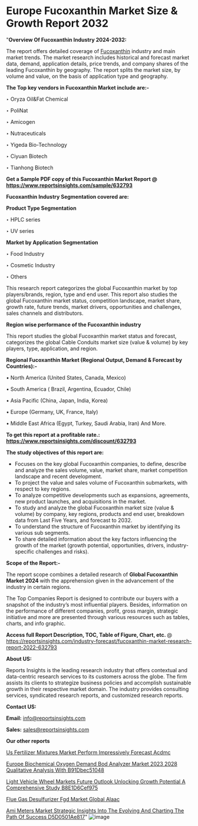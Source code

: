 # Europe Fucoxanthin Market Size & Growth Report 2032

 "<strong>Overview Of Fucoxanthin Industry 2024-2032:</strong>

The report offers detailed coverage of <a href=https://www.reportsinsights.com/sample/632793>Fucoxanthin</a> industry and main market trends. The market research includes historical and forecast market data, demand, application details, price trends, and company shares of the leading Fucoxanthin by geography. The report splits the market size, by volume and value, on the basis of application type and geography.

<strong>The Top key vendors in Fucoxanthin Market include are:- </strong>

‣ Oryza Oil&Fat Chemical

‣ PoliNat

‣ Amicogen

‣ Nutraceuticals

‣ Yigeda Bio-Technology

‣ Ciyuan Biotech

‣ Tianhong Biotech

<strong>Get a Sample PDF copy of this Fucoxanthin Market Report </strong><strong>@ <a href=https://www.reportsinsights.com/sample/632793 style=color:#0000ff;>https://www.reportsinsights.com/sample/632793</a> </strong>

<strong>Fucoxanthin Industry Segmentation covered are:</strong>

<strong>Product Type Segmentation</strong>

‣    HPLC series

‣ UV series

<strong>Market by Application Segmentation</strong>

‣   Food Industry

‣ Cosmetic Industry

‣ Others

This research report categorizes the global Fucoxanthin market by top players/brands, region, type and end user. This report also studies the global Fucoxanthin market status, competition landscape, market share, growth rate, future trends, market drivers, opportunities and challenges, sales channels and distributors.

<strong>Region wise performance of the Fucoxanthin industry</strong><strong> </strong>

This report studies the global Fucoxanthin market status and forecast, categorizes the global Cable Conduits market size (value &amp; volume) by key players, type, application, and region. 

<strong>Regional Fucoxanthin Market (Regional Output, Demand &amp; Forecast by Countries):-</strong>

• North America (United States, Canada, Mexico)

• South America ( Brazil, Argentina, Ecuador, Chile)

• Asia Pacific (China, Japan, India, Korea)

• Europe (Germany, UK, France, Italy)

• Middle East Africa (Egypt, Turkey, Saudi Arabia, Iran) And More.

<strong>To get this report at a profitable rate.: <a href=https://www.reportsinsights.com/discount/632793 style=color:#0000ff;>https://www.reportsinsights.com/discount/632793</a></strong>

<strong>The study objectives of this report are:</strong>
<ul>
  <li>Focuses on the key global Fucoxanthin companies, to define, describe and analyze the sales volume, value, market share, market competition landscape and recent development.</li>
  <li>To project the value and sales volume of Fucoxanthin submarkets, with respect to key regions.</li>
  <li>To analyze competitive developments such as expansions, agreements, new product launches, and acquisitions in the market.</li>
  <li>To study and analyze the global Fucoxanthin market size (value &amp; volume) by company, key regions, products and end user, breakdown data from Last Five Years, and forecast to 2032.</li>
  <li>To understand the structure of Fucoxanthin market by identifying its various sub segments.</li>
  <li>To share detailed information about the key factors influencing the growth of the market (growth potential, opportunities, drivers, industry-specific challenges and risks).</li>
</ul>
<strong>Scope of the Report:-</strong><strong> </strong>

The report scope combines a detailed research of <strong>Global Fucoxanthin Market 2024 </strong>with the apprehension given in the advancement of the industry in certain regions.

The Top Companies Report is designed to contribute our buyers with a snapshot of the industry’s most influential players. Besides, information on the performance of different companies, profit, gross margin, strategic initiative and more are presented through various resources such as tables, charts, and info graphic.

<strong>Access full Report Description, TOC, Table of Figure, Chart, etc. </strong>@   <a href=https://reportsinsights.com/industry-forecast/fucoxanthin-market-research-report-2022-632793 style=color:#0000ff;>https://reportsinsights.com/industry-forecast/fucoxanthin-market-research-report-2022-632793</a>

<strong>About US:</strong>

Reports Insights is the leading research industry that offers contextual and data-centric research services to its customers across the globe. The firm assists its clients to strategize business policies and accomplish sustainable growth in their respective market domain. The industry provides consulting services, syndicated research reports, and customized research reports.

<strong>Contact US:</strong>

<p class=""""><b>Email:</b> <a href=mailto:info@reportsinsights.com>info@reportsinsights.com</a></p>
<p class=""""><b>Sales:</b> <a href=mailto:sales@reportsinsights.com>sales@reportsinsights.com</a></p>

<strong>Our other reports</strong>

<a href=https://www.linkedin.com/pulse/us-fertilizer-mixtures-market-perform-impressively-forecast-acdmc/>Us Fertilizer Mixtures Market Perform Impressively Forecast Acdmc</a>

<a href=https://medium.com/@aanarkumar6/europe-biochemical-oxygen-demand-bod-analyzer-market-2023-2028-qualitative-analysis-with-b91dbec51048>Europe Biochemical Oxygen Demand Bod Analyzer Market 2023 2028 Qualitative Analysis With B91Dbec51048</a>

<a href=https://medium.com/@anuragakarte041/light-vehicle-wheel-markets-future-outlook-unlocking-growth-potential-a-comprehensive-study-b8e1d6cef975>Light Vehicle Wheel Markets Future Outlook Unlocking Growth Potential A Comprehensive Study B8E1D6Cef975</a>

<a href=https://www.linkedin.com/pulse/flue-gas-desulfurizer-fgd-market-global-alaac/>Flue Gas Desulfurizer Fgd Market Global Alaac</a>

<a href=https://medium.com/@gd336335/ami-meters-market-strategic-insights-into-the-evolving-and-charting-the-path-of-success-d5d0501ae817>Ami Meters Market Strategic Insights Into The Evolving And Charting The Path Of Success D5D0501Ae817</a>"
![image](https://github.com/daminid12/RImarketresearch/assets/158430485/cf541c44-56ff-43b2-b0b0-78cb218180cc)
